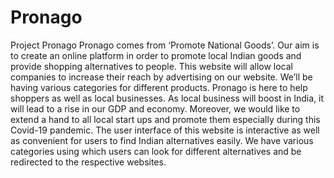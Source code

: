 # Pronago
Project Pronago
Pronago comes from ‘Promote National Goods’. Our aim is to create an online platform in order to promote local Indian goods and provide shopping alternatives to people. This website will allow local companies to increase their reach by advertising on our website. We’ll be having various categories for different products. Pronago is here to help shoppers as well as local businesses. As local business will boost in India, it will lead to a rise in our GDP and economy. Moreover, we would like to extend a hand to all local start ups and promote them especially during this Covid-19 pandemic. The user interface of this website is interactive as well as convenient for users to find Indian alternatives easily. We have various categories using which users can look for different alternatives and be redirected to the respective websites.
